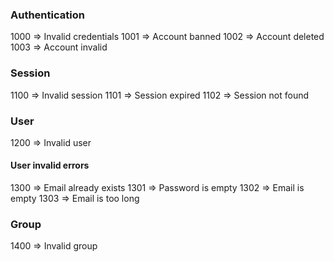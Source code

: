 ### Authentication

1000 => Invalid credentials
1001 => Account banned
1002 => Account deleted
1003 => Account invalid

### Session

1100 => Invalid session
1101 => Session expired
1102 => Session not found

### User

1200 => Invalid user

#### User invalid errors

1300 => Email already exists
1301 => Password is empty
1302 => Email is empty
1303 => Email is too long

### Group

1400 => Invalid group
